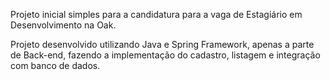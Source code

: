 Projeto inicial simples para a candidatura para a vaga de Estagiário em Desenvolvimento na Oak.

Projeto desenvolvido utilizando Java e Spring Framework, apenas a parte de Back-end, fazendo a implementação do cadastro, listagem e integração com banco de dados. 

